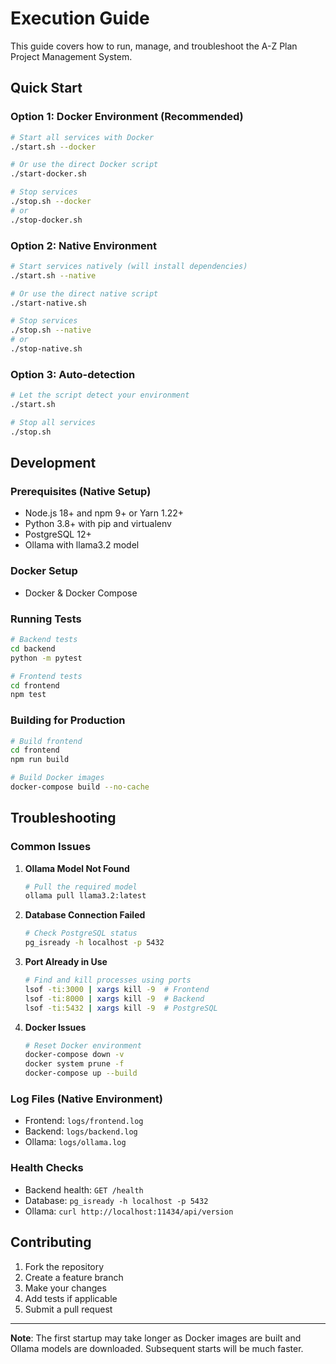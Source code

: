 # Execution Guide

This guide covers how to run, manage, and troubleshoot the A-Z Plan Project Management System.

## Quick Start

### Option 1: Docker Environment (Recommended)

```bash
# Start all services with Docker
./start.sh --docker

# Or use the direct Docker script
./start-docker.sh

# Stop services
./stop.sh --docker
# or
./stop-docker.sh
```

### Option 2: Native Environment

```bash
# Start services natively (will install dependencies)
./start.sh --native

# Or use the direct native script
./start-native.sh

# Stop services
./stop.sh --native
# or
./stop-native.sh
```

### Option 3: Auto-detection

```bash
# Let the script detect your environment
./start.sh

# Stop all services
./stop.sh
```

## Development

### Prerequisites (Native Setup)
- Node.js 18+ and npm 9+ or Yarn 1.22+
- Python 3.8+ with pip and virtualenv
- PostgreSQL 12+
- Ollama with llama3.2 model

### Docker Setup
- Docker & Docker Compose

### Running Tests

```bash
# Backend tests
cd backend
python -m pytest

# Frontend tests
cd frontend
npm test
```

### Building for Production

```bash
# Build frontend
cd frontend
npm run build

# Build Docker images
docker-compose build --no-cache
```

## Troubleshooting

### Common Issues

1. **Ollama Model Not Found**
   ```bash
   # Pull the required model
   ollama pull llama3.2:latest
   ```

2. **Database Connection Failed**
   ```bash
   # Check PostgreSQL status
   pg_isready -h localhost -p 5432
   ```

3. **Port Already in Use**
   ```bash
   # Find and kill processes using ports
   lsof -ti:3000 | xargs kill -9  # Frontend
   lsof -ti:8000 | xargs kill -9  # Backend
   lsof -ti:5432 | xargs kill -9  # PostgreSQL
   ```

4. **Docker Issues**
   ```bash
   # Reset Docker environment
   docker-compose down -v
   docker system prune -f
   docker-compose up --build
   ```

### Log Files (Native Environment)

- Frontend: `logs/frontend.log`
- Backend: `logs/backend.log`
- Ollama: `logs/ollama.log`

### Health Checks

- Backend health: `GET /health`
- Database: `pg_isready -h localhost -p 5432`
- Ollama: `curl http://localhost:11434/api/version`

## Contributing

1. Fork the repository
2. Create a feature branch
3. Make your changes
4. Add tests if applicable
5. Submit a pull request

---

**Note**: The first startup may take longer as Docker images are built and Ollama models are downloaded. Subsequent starts will be much faster.